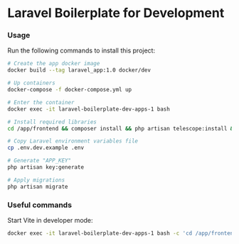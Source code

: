 # Laravel Boilerplate for Development

### Usage

Run the following commands to install this project:

```bash
# Create the app docker image
docker build --tag laravel_app:1.0 docker/dev

# Up containers
docker-compose -f docker-compose.yml up

# Enter the container
docker exec -it laravel-boilerplate-dev-apps-1 bash

# Install required libraries
cd /app/frontend && composer install && php artisan telescope:install && npm install

# Copy Laravel environment variables file
cp .env.dev.example .env

# Generate "APP_KEY"
php artisan key:generate

# Apply migrations
php artisan migrate
```

### Useful commands

Start Vite in developer mode:

```bash
docker exec -it laravel-boilerplate-dev-apps-1 bash -c 'cd /app/frontend && npm run dev'
```
